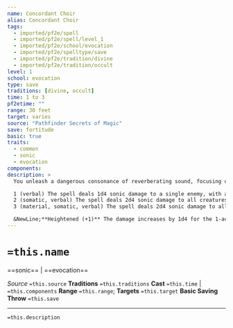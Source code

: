 ```yaml
---
name: Concordant Choir
alias: Concordant Choir
tags:
  - imported/pf2e/spell
  - imported/pf2e/spell/level_1
  - imported/pf2e/school/evocation
  - imported/pf2e/spelltype/save
  - imported/pf2e/tradition/divine
  - imported/pf2e/tradition/occult
level: 1
school: evocation
type: save
traditions: [divine, occult]
time: 1 to 3
pf2etime: ""
range: 30 feet
target: varies
source: "Pathfinder Secrets of Magic"
save: fortitude
basic: true
traits:
  - common
  - sonic
  - evocation
components:
description: >
  You unleash a dangerous consonance of reverberating sound, focusing on a single target or spreading out to damage many foes. The number of actions you spend Casting this Spell determines its targets, range, area, and other parameters.

  1 (verbal) The spell deals 1d4 sonic damage to a single enemy, with a basic Fortitude save.
  2 (somatic, verbal) The spell deals 2d4 sonic damage to all creatures in a 10-foot burst, with a basic Fortitude save.
  3 (material, somatic, verbal) The spell deals 2d4 sonic damage to all creatures in a 30-foot emanation, with a basic Fortitude save.

  &NewLine;**Heightened (+1)** The damage increases by 1d4 for the 1-action version, or 2d4 for the other versions
---
```

# `=this.name`
==sonic== | ==evocation==

*Source* `=this.source`
**Traditions** `=this.traditions`
**Cast** `=this.time` | `=this.components`
**Range** `=this.range`; **Targets** `=this.target`
**Basic Saving Throw** `=this.save`

***
`=this.description`